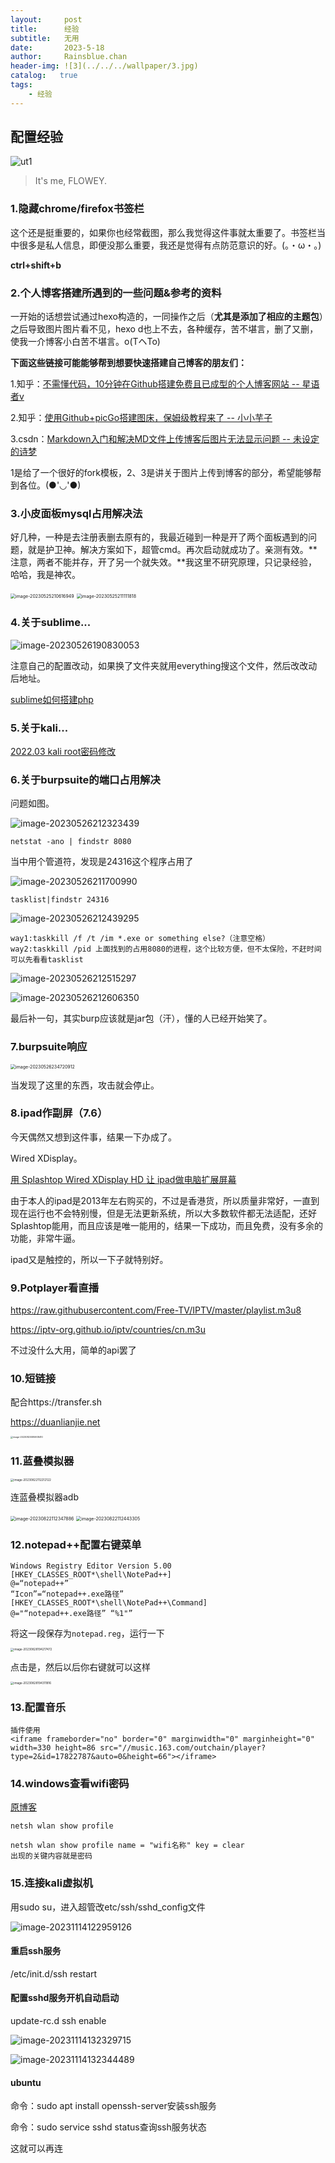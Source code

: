 ```yaml
---
layout:     post
title:      经验
subtitle:   无用
date:       2023-5-18
author:     Rainsblue.chan
header-img: ![3](../../../wallpaper/3.jpg)
catalog:   true
tags:
    - 经验
---
```

## 配置经验
![ut1](https://cdn.jsdelivr.net/gh/rainsbluechan/blogimage@main/img/ut1.jpg)

> It's me,  FLOWEY.

### 1.隐藏chrome/firefox书签栏

这个还是挺重要的，如果你也经常截图，那么我觉得这件事就太重要了。书签栏当中很多是私人信息，即便没那么重要，我还是觉得有点防范意识的好。(。・ω・。)

**ctrl+shift+b**

### 2.个人博客搭建所遇到的一些问题&参考的资料

一开始的话想尝试通过hexo构造的，一同操作之后（**尤其是添加了相应的主题包**）之后导致图片图片看不见，hexo d也上不去，各种缓存，苦不堪言，删了又删，使我一介博客小白苦不堪言。o(TヘTo)

**下面这些链接可能能够帮到想要快速搭建自己博客的朋友们：**

1.知乎：[不需懂代码，10分钟在Github搭建免费且已成型的个人博客网站  --  星语者v](https://zhuanlan.zhihu.com/p/74778630)

2.知乎：[使用Github+picGo搭建图床，保姆级教程来了  --  小小芋子](https://zhuanlan.zhihu.com/p/489236769)

3.csdn：[Markdown入门和解决MD文件上传博客后图片无法显示问题 -- 未设定的诗梦](https://blog.csdn.net/weixin_46514551/article/details/124138231)

1是给了一个很好的fork模板，2、3是讲关于图片上传到博客的部分，希望能够帮到各位。(●'◡'●)

### 3.小皮面板mysql占用解决法

好几种，一种是去注册表删去原有的，我最近碰到一种是开了两个面板遇到的问题，就是护卫神。解决方案如下，超管cmd。再次启动就成功了。亲测有效。**注意，两者不能并存，开了另一个就失效。**我这里不研究原理，只记录经验，哈哈，我是神农。

<img src="https://cdn.jsdelivr.net/gh/rainsbluechan/blogimage@main/img/image-20230525210616949.png" alt="image-20230525210616949" style="zoom: 50%;" />

<img src="https://cdn.jsdelivr.net/gh/rainsbluechan/blogimage@main/img/image-20230525211111818.png" alt="image-20230525211111818" style="zoom:50%;" />

### 4.关于sublime...

![image-20230526190830053](https://cdn.jsdelivr.net/gh/rainsbluechan/blogimage@main/img/image-20230526190830053.png)

注意自己的配置改动，如果换了文件夹就用everything搜这个文件，然后改改动后地址。

[sublime如何搭建php](https://www.yisu.com/zixun/758689.html)

### 5.关于kali...

[2022.03 kali root密码修改](https://blog.csdn.net/xujing19920814/article/details/127037389)

### 6.关于burpsuite的端口占用解决

问题如图。

![image-20230526212323439](https://cdn.jsdelivr.net/gh/rainsbluechan/blogimage@main/img/image-20230526212323439.png)

```
netstat -ano | findstr 8080
```

当中用个管道符，发现是24316这个程序占用了

![image-20230526211700990](https://cdn.jsdelivr.net/gh/rainsbluechan/blogimage@main/img/image-20230526211700990.png)

```
tasklist|findstr 24316
```

![image-20230526212439295](https://cdn.jsdelivr.net/gh/rainsbluechan/blogimage@main/img/image-20230526212439295.png)

```
way1:taskkill /f /t /im *.exe or something else?（注意空格）
way2:taskkill /pid 上面找到的占用8080的进程，这个比较方便，但不太保险，不赶时间可以先看看tasklist
```

![image-20230526212515297](https://cdn.jsdelivr.net/gh/rainsbluechan/blogimage@main/img/image-20230526212515297.png)

![image-20230526212606350](https://cdn.jsdelivr.net/gh/rainsbluechan/blogimage@main/img/image-20230526212606350.png)

最后补一句，其实burp应该就是jar包（汗），懂的人已经开始笑了。

### 7.burpsuite响应

<img src="https://cdn.jsdelivr.net/gh/rainsbluechan/blogimage@main/img/image-20230526234720912.png" alt="image-20230526234720912" style="zoom:50%;" />

当发现了这里的东西，攻击就会停止。

### 8.ipad作副屏（7.6）

今天偶然又想到这件事，结果一下办成了。

Wired XDisplay。

[用 Splashtop Wired XDisplay HD 让 ipad做电脑扩展屏幕](https://blog.csdn.net/Tang_Chuanlin/article/details/86433152)

由于本人的ipad是2013年左右购买的，不过是香港货，所以质量非常好，一直到现在运行也不会特别慢，但是无法更新系统，所以大多数软件都无法适配，还好Splashtop能用，而且应该是唯一能用的，结果一下成功，而且免费，没有多余的功能，非常牛逼。

ipad又是触控的，所以一下子就特别好。

### 9.Potplayer看直播

https://raw.githubusercontent.com/Free-TV/IPTV/master/playlist.m3u8

https://iptv-org.github.io/iptv/countries/cn.m3u

不过没什么大用，简单的api罢了

### 10.短链接

配合https://transfer.sh

https://duanlianjie.net

<img src="https://cdn.jsdelivr.net/gh/rainsbluechan/blogimage@main/img/image-20230820095908410.png" alt="image-20230820095908410" style="zoom: 25%;" />

### 11.蓝叠模拟器

<img src="C:/Users/14682/AppData/Roaming/Typora/typora-user-images/image-20230822112212122.png" alt="image-20230822112212122" style="zoom: 33%;" />

连蓝叠模拟器adb

<img src="https://cdn.jsdelivr.net/gh/rainsbluechan/blogimage@main/img/image-20230822112347886.png" alt="image-20230822112347886" style="zoom:50%;" />

<img src="https://cdn.jsdelivr.net/gh/rainsbluechan/blogimage@main/img/image-20230822112443305.png" alt="image-20230822112443305" style="zoom:50%;" />

### 12.notepad++配置右键菜单

```
Windows Registry Editor Version 5.00
[HKEY_CLASSES_ROOT*\shell\NotePad++]
@=“notepad++”
“Icon”=“notepad++.exe路径”
[HKEY_CLASSES_ROOT*\shell\NotePad++\Command]
@="“notepad++.exe路径” “%1"”
```

将这一段保存为`notepad.reg`，运行一下

<img src="C:/Users/14682/AppData/Roaming/Typora/typora-user-images/image-20230828194217472.png" alt="image-20230828194217472" style="zoom:33%;" />

点击是，然后以后你右键就可以这样

<img src="https://cdn.jsdelivr.net/gh/rainsbluechan/blogimage@main/img/image-20230828194311816.png" alt="image-20230828194311816" style="zoom:33%;" />

### 13.配置音乐

```
插件使用
<iframe frameborder="no" border="0" marginwidth="0" marginheight="0" width=330 height=86 src="//music.163.com/outchain/player?type=2&id=17822787&auto=0&height=66"></iframe>
```

### 14.windows查看wifi密码

[原博客](https://www.onctf.com/posts/4ca7d73f.html)

```
netsh wlan show profile

netsh wlan show profile name = "wifi名称" key = clear
出现的关键内容就是密码
```

### 15.连接kali虚拟机

用sudo su，进入超管改etc/ssh/sshd_config文件

![image-20231114122959126](https://cdn.jsdelivr.net/gh/rainsbluechan/bgimage@main/img/202311141230367.png)

#### 重启ssh服务

/etc/init.d/ssh restart

#### 配置sshd服务开机自动启动

update-rc.d ssh enable

![image-20231114132329715](https://cdn.jsdelivr.net/gh/rainsbluechan/bgimage@main/img/202311141323958.png)

![image-20231114132344489](https://cdn.jsdelivr.net/gh/rainsbluechan/bgimage@main/img/202311141323749.png)

#### ubuntu

命令：sudo apt install openssh-server安装ssh服务

命令：sudo service sshd status查询ssh服务状态

这就可以再连
